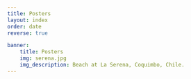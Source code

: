 ```yaml
---
title: Posters
layout: index
order: date
reverse: true

banner:
    title: Posters
    img: serena.jpg
    img_description: Beach at La Serena, Coquimbo, Chile.
---
```

